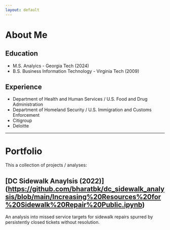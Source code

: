 ```yaml
---
layout: default
---
```


# About Me

## Education
* M.S. Analyics - Georgia Tech (2024)
* B.S. Business Information Technology - Virginia Tech (2009)

## Experience
* Department of Health and Human Services / U.S. Food and Drug Administration
* Department of Homeland Security / U.S. Immigration and Customs Enforcement
* Citigroup
* Deloitte

* * *

# Portfolio

This a collection of projects / analyses:

## [DC Sidewalk Anaylsis (2022)] (https://github.com/bharatbk/dc_sidewalk_analysis/blob/main/Increasing%20Resources%20for%20Sidewalk%20Repair%20Public.ipynb)
An analysis into missed service targets for sidewalk repairs spurred by persistently closed tickets without resolution.

